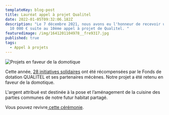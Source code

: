 ```yaml
---
templateKey: blog-post
title: Lauréat appel à projet Qualitel
date: 2022-01-05T09:32:06.182Z
description: "Le 7 décembre 2021, nous avons eu l'honneur de recevoir un prix de
  10 000 € suite au 10ème appel à projet de Qualitel. "
featuredimage: /img/1641201104978__fre9317.jpg
published: true
tags:
  - Appel à projets
---
```

![](/img/_fre9358.jpg "Projets en faveur de la domotique")

Cette année, [28 initiatives solidaires](https://www.qualitel.org/financement-projets/les-laureats/) ont été récompensées par le Fonds de dotation QUALITEL et ses partenaires mécènes. Notre projet a été retenu en faveur de la domotique.

L'argent attribué est destinée à la pose et l’aménagement de la cuisine des parties communes de notre futur habitat partagé.

Vous pouvez revivre[ cette cérémonie](https://youtu.be/JckoiTjTpkg?t=1544).